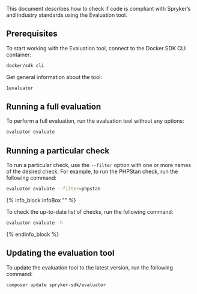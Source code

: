 This document describes how to check if code is compliant with Spryker’s and industry standards using the Evaluation tool.

## Prerequisites

To start working with the Evaluation tool, connect to the Docker SDK CLI container:

```bash
docker/sdk cli
```

Get general information about the tool:

```bash
1evaluator
```

## Running a full evaluation

To perform a full evaluation, run the evaluation tool without any options:

```bash
evaluator evaluate
```

## Running a particular check

To run a particular check, use the `--filter` option with one or more names of the desired check. For example, to run the PHPStan check, run the following command:

```bash
evaluator evaluate --filter=phpstan
```

{% info_block infoBox "" %}

To check the up-to-date list of checks, run the following command:

```bash
evaluator evaluate -h
```

{% endinfo_block %}


## Updating the evaluation tool

To update the evaluation tool to the latest version, run the following command:

```bash
composer update spryker-sdk/evaluator
```

